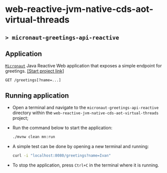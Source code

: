 # web-reactive-jvm-native-cds-aot-virtual-threads
## `> micronaut-greetings-api-reactive`

## Application

[`Micronaut`](https://micronaut.io/) Java Reactive Web application that exposes a simple endpoint for greetings. [[Start project link]](https://micronaut.io/launch?type=DEFAULT&name=micronaut-greetings-api-reactive&package=com.ivanfranchin.micronautgreetingsapireactive&javaVersion=JDK_21&lang=JAVA&build=MAVEN&test=JUNIT&features=reactor&version=4.7.6)
```text
GET /greetings[?name=...]
``` 

## Running application

- Open a terminal and navigate to the `micronaut-greetings-api-reactive` directory within the `web-reactive-jvm-native-cds-aot-virtual-threads` project;

- Run the command below to start the application:
  ```bash
  ./mvnw clean mn:run
  ```

- A simple test can be done by opening a new terminal and running:
  ```bash
  curl -i "localhost:8080/greetings?name=Ivan"
  ```

- To stop the application, press `Ctrl+C` in the terminal where it is running.
